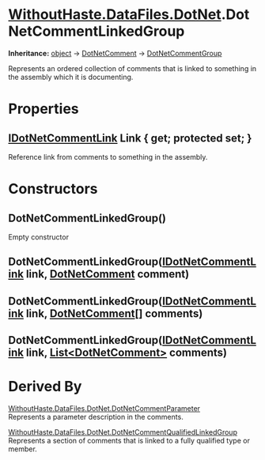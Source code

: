 # [WithoutHaste.DataFiles.DotNet](TableOfContents.WithoutHaste.DataFiles.DotNet.md).DotNetCommentLinkedGroup

**Inheritance:** [object](https://docs.microsoft.com/en-us/dotnet/api/system.object) → [DotNetComment](WithoutHaste.DataFiles.DotNet.DotNetComment.md) → [DotNetCommentGroup](WithoutHaste.DataFiles.DotNet.DotNetCommentGroup.md)  

Represents an ordered collection of comments that is linked to something in the assembly which it is documenting.  

# Properties

## [IDotNetCommentLink](WithoutHaste.DataFiles.DotNet.IDotNetCommentLink.md) Link { get; protected set; }

Reference link from comments to something in the assembly.  

# Constructors

## DotNetCommentLinkedGroup()

Empty constructor  

## DotNetCommentLinkedGroup([IDotNetCommentLink](WithoutHaste.DataFiles.DotNet.IDotNetCommentLink.md) link, [DotNetComment](WithoutHaste.DataFiles.DotNet.DotNetComment.md) comment)

## DotNetCommentLinkedGroup([IDotNetCommentLink](WithoutHaste.DataFiles.DotNet.IDotNetCommentLink.md) link, [DotNetComment[]](WithoutHaste.DataFiles.DotNet.DotNetComment.md) comments)

## DotNetCommentLinkedGroup([IDotNetCommentLink](WithoutHaste.DataFiles.DotNet.IDotNetCommentLink.md) link, [List&lt;DotNetComment&gt;](https://docs.microsoft.com/en-us/dotnet/api/system.collections.generic.list-1) comments)

# Derived By

[WithoutHaste.DataFiles.DotNet.DotNetCommentParameter](WithoutHaste.DataFiles.DotNet.DotNetCommentParameter.md)  
Represents a parameter description in the comments.  

[WithoutHaste.DataFiles.DotNet.DotNetCommentQualifiedLinkedGroup](WithoutHaste.DataFiles.DotNet.DotNetCommentQualifiedLinkedGroup.md)  
Represents a section of comments that is linked to a fully qualified type or member.  

